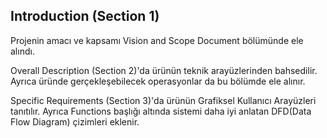 ## Introduction (Section 1)

Projenin amacı ve kapsamı Vision and Scope Document bölümünde ele alındı.

Overall Description (Section 2)'da ürünün teknik arayüzlerinden bahsedilir.
Ayrıca üründe gerçekleşebilecek operasyonlar da bu bölümde ele alınır.

Specific Requirements (Section 3)'da ürünün Grafiksel Kullanıcı Arayüzleri tanıtılır.
Ayrıca Functions başlığı altında sistemi daha iyi anlatan DFD(Data Flow Diagram) çizimleri eklenir.